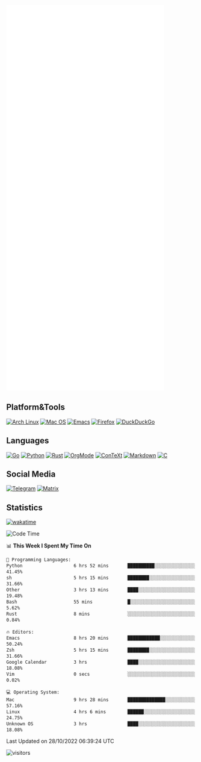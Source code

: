![Metrics](https://github.com/SteamedFish/SteamedFish/blob/master/github-metrics.svg)

## Platform&Tools

[![Arch Linux](https://img.shields.io/badge/ArchLinux-1793D1?logo=arch-linux&logoColor=fff&style=flat-square)](https://archlinux.org/)
[![Mac OS](https://img.shields.io/badge/MacOS-000000?style=flat-square&logo=macos&logoColor=F0F0F0)](https://www.apple.com/macos/)
[![Emacs](https://img.shields.io/badge/Emacs-%237F5AB6.svg?&style=flat-square&logo=gnu-emacs&logoColor=white)](https://www.gnu.org/software/emacs/)
[![Firefox](https://img.shields.io/badge/Firefox-FF7139?style=flat-square&logo=Firefox-Browser&logoColor=white)](https://firefox.com/)
[![DuckDuckGo](https://img.shields.io/badge/DuckDuckGo-DE5833?style=flat-square&logo=DuckDuckGo&logoColor=white)](https://duckduckgo.com/)

## Languages

[![Go](https://img.shields.io/badge/Golang-%2300ADD8.svg?style=flat-square&logo=go&logoColor=white)](https://golang.org/)
[![Python](https://img.shields.io/badge/Python-3670A0?style=flat-square&logo=python&logoColor=ffdd54)](https://www.python.org/)
[![Rust](https://img.shields.io/badge/Rust-%23000000.svg?style=flat-square&logo=rust&logoColor=white)](https://www.rust-lang.org/)
[![OrgMode](https://img.shields.io/badge/OrgMode-%23000000.svg?style=flat-square&logo=org&logoColor=white)](https://orgmode.org/)
[![ConTeXt](https://img.shields.io/badge/ConTeXt-%23008080.svg?style=flat-square&logo=latex&logoColor=white)](https://contextgarden.net/)
[![Markdown](https://img.shields.io/badge/MarkDown-%23000000.svg?style=flat-square&logo=markdown&logoColor=white)](https://daringfireball.net/projects/markdown/)
[![C](https://img.shields.io/badge/C-%2300599C.svg?style=flat-square&logo=c&logoColor=white)](https://www.iso.org/standard/74528.html)

## Social Media
[![Telegram](https://img.shields.io/badge/SteamedFish-2CA5E0?style=social&logo=telegram&logoColor=white)](https://t.me/SteamedFish)
[![Matrix](https://img.shields.io/badge/SteamedFish-2CA5E0?style=social&logo=matrix&logoColor=black)](https://matrix.to/#/@i:steamedfish.org)

## Statistics
[![wakatime](https://wakatime.com/badge/user/168280d6-fcf2-4b4f-ad3a-dc4612f35b38.svg)](https://wakatime.com/@168280d6-fcf2-4b4f-ad3a-dc4612f35b38)

<!--START_SECTION:waka-->
![Code Time](http://img.shields.io/badge/Code%20Time-2%2C097%20hrs%2021%20mins-blue)

📊 **This Week I Spent My Time On** 

```text
💬 Programming Languages: 
Python                   6 hrs 52 mins       ██████████░░░░░░░░░░░░░░░   41.45% 
sh                       5 hrs 15 mins       ████████░░░░░░░░░░░░░░░░░   31.66% 
Other                    3 hrs 13 mins       ████░░░░░░░░░░░░░░░░░░░░░   19.48% 
Bash                     55 mins             █░░░░░░░░░░░░░░░░░░░░░░░░   5.62% 
Rust                     8 mins              ░░░░░░░░░░░░░░░░░░░░░░░░░   0.84%

🔥 Editors: 
Emacs                    8 hrs 20 mins       ████████████░░░░░░░░░░░░░   50.24% 
Zsh                      5 hrs 15 mins       ████████░░░░░░░░░░░░░░░░░   31.66% 
Google Calendar          3 hrs               ████░░░░░░░░░░░░░░░░░░░░░   18.08% 
Vim                      0 secs              ░░░░░░░░░░░░░░░░░░░░░░░░░   0.02%

💻 Operating System: 
Mac                      9 hrs 28 mins       ██████████████░░░░░░░░░░░   57.16% 
Linux                    4 hrs 6 mins        ██████░░░░░░░░░░░░░░░░░░░   24.75% 
Unknown OS               3 hrs               ████░░░░░░░░░░░░░░░░░░░░░   18.08%

```


 Last Updated on 28/10/2022 06:39:24 UTC
<!--END_SECTION:waka-->

![visitors](https://visitor-badge.laobi.icu/badge?page_id=SteamedFish.SteamedFish)
